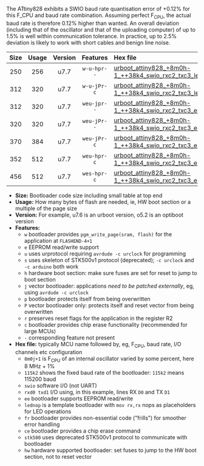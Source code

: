 The ATtiny828 exhibits a SWIO baud rate quantisation error of +0.12% for this F_CPU and baud rate combination. Assuming perfect F<sub>CPU</sub>, the actual baud rate is therefore 0.12% higher than wanted. An overall deviation (including that of the oscillator and that of the uploading computer) of up to 1.5% is well within communication tolerance. In practice, up to 2.5% deviation is likely to work with short cables and benign line noise.

|Size|Usage|Version|Features|Hex file|
|:-:|:-:|:-:|:-:|:--|
|250|256|u7.7|`w-u-hpr--`|[urboot_attiny828_+8m0h-1_++38k4_swio_rxc2_txc3_lednop_hw.hex](https://raw.githubusercontent.com/stefanrueger/urboot.hex/main/mcus/attiny828/internal_oscillator/fcpu_+8m0h-1/br_++38k4/urboot_attiny828_+8m0h-1_++38k4_swio_rxc2_txc3_lednop_hw.hex)|
|312|320|u7.7|`w-u-jPr-c`|[urboot_attiny828_+8m0h-1_++38k4_swio_rxc2_txc3_lednop_fr_ce.hex](https://raw.githubusercontent.com/stefanrueger/urboot.hex/main/mcus/attiny828/internal_oscillator/fcpu_+8m0h-1/br_++38k4/urboot_attiny828_+8m0h-1_++38k4_swio_rxc2_txc3_lednop_fr_ce.hex)|
|312|320|u7.7|`weu-jpr--`|[urboot_attiny828_+8m0h-1_++38k4_swio_rxc2_txc3_ee_lednop.hex](https://raw.githubusercontent.com/stefanrueger/urboot.hex/main/mcus/attiny828/internal_oscillator/fcpu_+8m0h-1/br_++38k4/urboot_attiny828_+8m0h-1_++38k4_swio_rxc2_txc3_ee_lednop.hex)|
|320|320|u7.7|`weu-jPr--`|[urboot_attiny828_+8m0h-1_++38k4_swio_rxc2_txc3_ee.hex](https://raw.githubusercontent.com/stefanrueger/urboot.hex/main/mcus/attiny828/internal_oscillator/fcpu_+8m0h-1/br_++38k4/urboot_attiny828_+8m0h-1_++38k4_swio_rxc2_txc3_ee.hex)|
|370|384|u7.7|`weu-jPr-c`|[urboot_attiny828_+8m0h-1_++38k4_swio_rxc2_txc3_ee_lednop_fr_ce.hex](https://raw.githubusercontent.com/stefanrueger/urboot.hex/main/mcus/attiny828/internal_oscillator/fcpu_+8m0h-1/br_++38k4/urboot_attiny828_+8m0h-1_++38k4_swio_rxc2_txc3_ee_lednop_fr_ce.hex)|
|352|512|u7.7|`weu-hpr-c`|[urboot_attiny828_+8m0h-1_++38k4_swio_rxc2_txc3_ee_lednop_fr_ce_hw.hex](https://raw.githubusercontent.com/stefanrueger/urboot.hex/main/mcus/attiny828/internal_oscillator/fcpu_+8m0h-1/br_++38k4/urboot_attiny828_+8m0h-1_++38k4_swio_rxc2_txc3_ee_lednop_fr_ce_hw.hex)|
|456|512|u7.7|`wes-hpr-c`|[urboot_attiny828_+8m0h-1_++38k4_swio_rxc2_txc3_ee_lednop_fr_ce_stk500_hw.hex](https://raw.githubusercontent.com/stefanrueger/urboot.hex/main/mcus/attiny828/internal_oscillator/fcpu_+8m0h-1/br_++38k4/urboot_attiny828_+8m0h-1_++38k4_swio_rxc2_txc3_ee_lednop_fr_ce_stk500_hw.hex)|

- **Size:** Bootloader code size including small table at top end
- **Usage:** How many bytes of flash are needed, ie, HW boot section or a multiple of the page size
- **Version:** For example, u7.6 is an urboot version, o5.2 is an optiboot version
- **Features:**
  + `w` bootloader provides `pgm_write_page(sram, flash)` for the application at `FLASHEND-4+1`
  + `e` EEPROM read/write support
  + `u` uses urprotocol requiring `avrdude -c urclock` for programming
  + `s` uses skeleton of STK500v1 protocol (deprecated); `-c urclock` and `-c arduino` both work
  + `h` hardware boot section: make sure fuses are set for reset to jump to boot section
  + `j` vector bootloader: applications *need to be patched externally*, eg, using `avrdude -c urclock`
  + `p` bootloader protects itself from being overwritten
  + `P` vector bootloader only: protects itself and reset vector from being overwritten
  + `r` preserves reset flags for the application in the register R2
  + `c` bootloader provides chip erase functionality (recommended for large MCUs)
  + `-` corresponding feature not present
- **Hex file:** typically MCU name followed by, eg, F<sub>CPU</sub>, baud rate, I/O channels etc configuration
  + `8m0j+1` is F<sub>CPU</sub> of an internal oscillator varied by some percent, here 8 MHz + 1%
  + `115k2` shows the fixed baud rate of the bootloader: `115k2` means 115200 baud
  + `swio` software I/O (not UART)
  + `rxd0 txd1` I/O using, in this example, lines RX `D0` and TX `D1`
  + `ee` bootloader supports EEPROM read/write
  + `lednop` is a template bootloader with `mov rx,rx` nops as placeholders for LED operations
  + `fr` bootloader provides non-essential code ("frills") for smoother error handling
  + `ce` bootloader provides a chip erase command
  + `stk500` uses deprecated STK500v1 protocol to communicate with bootloader
  + `hw` hardware supported bootloader: set fuses to jump to the HW boot section, not to reset vector
